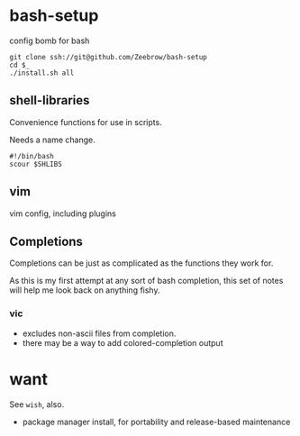 # bash-setup

config bomb for bash

```
git clone ssh://git@github.com/Zeebrow/bash-setup
cd $_
./install.sh all
```

## shell-libraries

Convenience functions for use in scripts.

Needs a name change.

```
#!/bin/bash
scour $SHLIBS
```

## vim 

vim config, including plugins

## Completions

Completions can be just as complicated as the functions they work for.

As this is my first attempt at any sort of bash completion, this set of notes
will help me look back on anything fishy.

### vic

* excludes non-ascii files from completion.
* there may be a way to add colored-completion output


# want

See `wish`, also.

* package manager install, for portability and release-based maintenance
